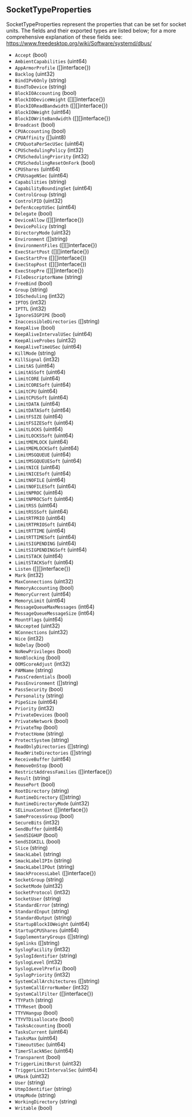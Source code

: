 ## SocketTypeProperties

SocketTypeProperties represent the properties that can be set for socket
units. The fields and their exported types are listed below; for a more
comprehensive explanation of these fields see:
https://www.freedesktop.org/wiki/Software/systemd/dbus/

- `Accept` (bool)
- `AmbientCapabilities` (uint64)
- `AppArmorProfile` ([]interface{})
- `Backlog` (uint32)
- `BindIPv6Only` (string)
- `BindToDevice` (string)
- `BlockIOAccounting` (bool)
- `BlockIODeviceWeight` ([][]interface{})
- `BlockIOReadBandwidth` ([][]interface{})
- `BlockIOWeight` (uint64)
- `BlockIOWriteBandwidth` ([][]interface{})
- `Broadcast` (bool)
- `CPUAccounting` (bool)
- `CPUAffinity` ([]uint8)
- `CPUQuotaPerSecUSec` (uint64)
- `CPUSchedulingPolicy` (int32)
- `CPUSchedulingPriority` (int32)
- `CPUSchedulingResetOnFork` (bool)
- `CPUShares` (uint64)
- `CPUUsageNSec` (uint64)
- `Capabilities` (string)
- `CapabilityBoundingSet` (uint64)
- `ControlGroup` (string)
- `ControlPID` (uint32)
- `DeferAcceptUSec` (uint64)
- `Delegate` (bool)
- `DeviceAllow` ([][]interface{})
- `DevicePolicy` (string)
- `DirectoryMode` (uint32)
- `Environment` ([]string)
- `EnvironmentFiles` ([][]interface{})
- `ExecStartPost` ([][]interface{})
- `ExecStartPre` ([][]interface{})
- `ExecStopPost` ([][]interface{})
- `ExecStopPre` ([][]interface{})
- `FileDescriptorName` (string)
- `FreeBind` (bool)
- `Group` (string)
- `IOScheduling` (int32)
- `IPTOS` (int32)
- `IPTTL` (int32)
- `IgnoreSIGPIPE` (bool)
- `InaccessibleDirectories` ([]string)
- `KeepAlive` (bool)
- `KeepAliveIntervalUSec` (uint64)
- `KeepAliveProbes` (uint32)
- `KeepAliveTimeUSec` (uint64)
- `KillMode` (string)
- `KillSignal` (int32)
- `LimitAS` (uint64)
- `LimitASSoft` (uint64)
- `LimitCORE` (uint64)
- `LimitCORESoft` (uint64)
- `LimitCPU` (uint64)
- `LimitCPUSoft` (uint64)
- `LimitDATA` (uint64)
- `LimitDATASoft` (uint64)
- `LimitFSIZE` (uint64)
- `LimitFSIZESoft` (uint64)
- `LimitLOCKS` (uint64)
- `LimitLOCKSSoft` (uint64)
- `LimitMEMLOCK` (uint64)
- `LimitMEMLOCKSoft` (uint64)
- `LimitMSGQUEUE` (uint64)
- `LimitMSGQUEUESoft` (uint64)
- `LimitNICE` (uint64)
- `LimitNICESoft` (uint64)
- `LimitNOFILE` (uint64)
- `LimitNOFILESoft` (uint64)
- `LimitNPROC` (uint64)
- `LimitNPROCSoft` (uint64)
- `LimitRSS` (uint64)
- `LimitRSSSoft` (uint64)
- `LimitRTPRIO` (uint64)
- `LimitRTPRIOSoft` (uint64)
- `LimitRTTIME` (uint64)
- `LimitRTTIMESoft` (uint64)
- `LimitSIGPENDING` (uint64)
- `LimitSIGPENDINGSoft` (uint64)
- `LimitSTACK` (uint64)
- `LimitSTACKSoft` (uint64)
- `Listen` ([][]interface{})
- `Mark` (int32)
- `MaxConnections` (uint32)
- `MemoryAccounting` (bool)
- `MemoryCurrent` (uint64)
- `MemoryLimit` (uint64)
- `MessageQueueMaxMessages` (int64)
- `MessageQueueMessageSize` (int64)
- `MountFlags` (uint64)
- `NAccepted` (uint32)
- `NConnections` (uint32)
- `Nice` (int32)
- `NoDelay` (bool)
- `NoNewPrivileges` (bool)
- `NonBlocking` (bool)
- `OOMScoreAdjust` (int32)
- `PAMName` (string)
- `PassCredentials` (bool)
- `PassEnvironment` ([]string)
- `PassSecurity` (bool)
- `Personality` (string)
- `PipeSize` (uint64)
- `Priority` (int32)
- `PrivateDevices` (bool)
- `PrivateNetwork` (bool)
- `PrivateTmp` (bool)
- `ProtectHome` (string)
- `ProtectSystem` (string)
- `ReadOnlyDirectories` ([]string)
- `ReadWriteDirectories` ([]string)
- `ReceiveBuffer` (uint64)
- `RemoveOnStop` (bool)
- `RestrictAddressFamilies` ([]interface{})
- `Result` (string)
- `ReusePort` (bool)
- `RootDirectory` (string)
- `RuntimeDirectory` ([]string)
- `RuntimeDirectoryMode` (uint32)
- `SELinuxContext` ([]interface{})
- `SameProcessGroup` (bool)
- `SecureBits` (int32)
- `SendBuffer` (uint64)
- `SendSIGHUP` (bool)
- `SendSIGKILL` (bool)
- `Slice` (string)
- `SmackLabel` (string)
- `SmackLabelIPIn` (string)
- `SmackLabelIPOut` (string)
- `SmackProcessLabel` ([]interface{})
- `SocketGroup` (string)
- `SocketMode` (uint32)
- `SocketProtocol` (int32)
- `SocketUser` (string)
- `StandardError` (string)
- `StandardInput` (string)
- `StandardOutput` (string)
- `StartupBlockIOWeight` (uint64)
- `StartupCPUShares` (uint64)
- `SupplementaryGroups` ([]string)
- `Symlinks` ([]string)
- `SyslogFacility` (int32)
- `SyslogIdentifier` (string)
- `SyslogLevel` (int32)
- `SyslogLevelPrefix` (bool)
- `SyslogPriority` (int32)
- `SystemCallArchitectures` ([]string)
- `SystemCallErrorNumber` (int32)
- `SystemCallFilter` ([]interface{})
- `TTYPath` (string)
- `TTYReset` (bool)
- `TTYVHangup` (bool)
- `TTYVTDisallocate` (bool)
- `TasksAccounting` (bool)
- `TasksCurrent` (uint64)
- `TasksMax` (uint64)
- `TimeoutUSec` (uint64)
- `TimerSlackNSec` (uint64)
- `Transparent` (bool)
- `TriggerLimitBurst` (uint32)
- `TriggerLimitIntervalSec` (uint64)
- `UMask` (uint32)
- `User` (string)
- `UtmpIdentifier` (string)
- `UtmpMode` (string)
- `WorkingDirectory` (string)
- `Writable` (bool)
